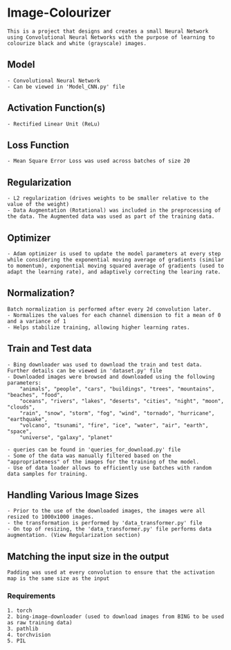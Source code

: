 # Image-Colourizer
    This is a project that designs and creates a small Neural Network using Convolutional Neural Networks with the purpose of learning to colourize black and white (grayscale) images.

## Model
    - Convolutional Neural Network
    - Can be viewed in 'Model_CNN.py' file

## Activation Function(s)
    - Rectified Linear Unit (ReLu)

## Loss Function
    - Mean Square Error Loss was used across batches of size 20

## Regularization
    - L2 regularization (drives weights to be smaller relative to the value of the weight)
    - Data Augmentation (Rotational) was included in the preprocessing of the data. The Augmented data was used as part of the training data.

## Optimizer
    - Adam optimizer is used to update the model parameters at every step while considering the exponential moving average of gradients (similar to momentum), exponential moving squared average of gradients (used to adapt the learning rate), and adaptively correcting the learing rate.

## Normalization?
    Batch normalization is performed after every 2d convolution later.
    - Normalizes the values for each channel dimension to fit a mean of 0 and a variance of 1
    - Helps stabilize training, allowing higher learning rates.

## Train and Test data
    - Bing downloader was used to download the train and test data. Further details can be viewed in 'dataset.py' file
    - Downloaded images were browsed and downloaded using the following parameters:
        "animals", "people", "cars", "buildings", "trees", "mountains", "beaches", "food",
        "oceans", "rivers", "lakes", "deserts", "cities", "night", "moon", "clouds",
        "rain", "snow", "storm", "fog", "wind", "tornado", "hurricane", "earthquake", 
        "volcano", "tsunami", "fire", "ice", "water", "air", "earth", "space",
        "universe", "galaxy", "planet"

    - queries can be found in 'queries_for_download.py' file
    - Some of the data was manually filtered based on the "appropriateness" of the images for the training of the model.
    - Use of data loader allows to efficiently use batches with random data samples for training.

## Handling Various Image Sizes
    - Prior to the use of the downloaded images, the images were all resized to 1000x1000 images.
    - the transformation is performed by 'data_transformer.py' file
    - On top of resizing, the 'data_transformer.py' file performs data augmentation. (View Regularization section)

## Matching the input size in the output
    Padding was used at every convolution to ensure that the activation map is the same size as the input


### Requirements
    1. torch
    2. bing-image-downloader (used to download images from BING to be used as raw training data)
    3. pathlib
    4. torchvision
    5. PIL
